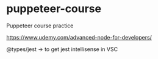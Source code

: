 # puppeteer-course
Puppeteer course practice

https://www.udemy.com/advanced-node-for-developers/

@types/jest -> to get jest intellisense in VSC
